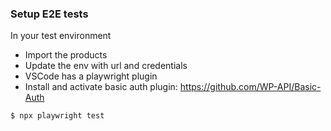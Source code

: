 
### Setup E2E tests
In your test environment
- Import the products
- Update the env with url and credentials
- VSCode has a playwright plugin
- Install and activate basic auth plugin: https://github.com/WP-API/Basic-Auth
```
$ npx playwright test
```


